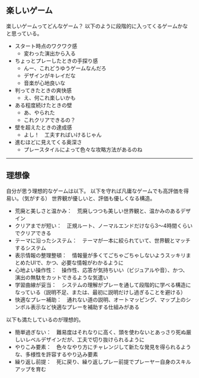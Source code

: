 ## 楽しいゲーム

楽しいゲームってどんなゲーム？
以下のように段階的に入ってくるゲームかなと思っている。

- スタート時点のワクワク感
	- 変わった演出から入る
- ちょっとプレーしたときの手探り感
	- んー、これどうゆうゲームなんだろ
	- デザインがキレイだな
	- 音楽が心地良いな
- 判ってきたときの爽快感
	- え、何これ楽しいかも
- ある程度続けたときの壁
	- あ、やられた
	- これクリアできるの？
- 壁を超えたときの達成感
	- よし！　工夫すればいけるじゃん
- 進むほどに見えてくる奥深さ
	- プレースタイルによって色々な攻略方法があるのね

---
## 理想像

自分が思う理想的なゲームは以下。
以下を守れば凡庸なゲームでも高評価を得易い。（気がする）
世界観が優しいと、評価も優しくなる構造。

- 荒廃と美しさと温かみ：　荒廃しつつも美しい世界観と、温かみのあるデザイン
- クリアまでが短い：　正規ルート、ノーマルエンドだけなら3～4時間くらいでクリアできる
- テーマに沿ったシステム：　テーマが一本に絞られていて、世界観とマッチするシステム
- 表示情報の整理整頓：　情報量が多くてごちゃごちゃしないようスッキリまとめたUIで、かつ、必要な情報がわかるように
- 心地よい操作性：　操作性、応答が気持ちいい（ビジュアルや音）、かつ、演出の無駄をカットできるような気遣い
- 学習曲線が妥当：　システムの理解がプレーを通して段階的に学べる構造になっている（説明不足、または、最初に説明だけし過ぎることを避ける）
- 快適なプレー補助：　通れない道の説明、オートマッピング、マップ上のシンボル表示など快適なプレーを補助する仕組みがある

以下も満たしているのが理想的。

- 簡単過ぎない：　難易度はそれなりに高く、頭を使わないとあっさり死ぬ厳しいレベルデザインだが、工夫で切り抜けられるように
- やりこみ要素：　色々なやり方にチャレンジして新たな発見を得られるような、多様性を許容するやり込み要素
- 繰り返し前提：　死に戻り、繰り返しプレー前提でプレーヤー自身のスキルアップを育む



